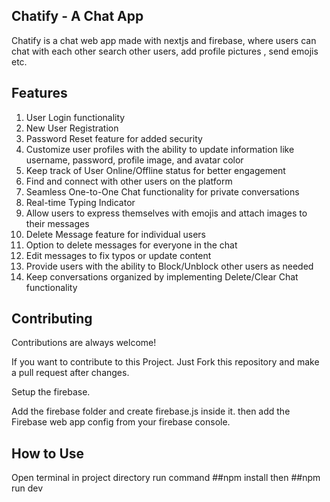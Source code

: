 ## Chatify - A Chat App

Chatify is a chat web app made with nextjs and firebase, where users can chat with each other search other users, add profile pictures , send emojis etc.




## Features 

1. User Login functionality
2. New User Registration
3. Password Reset feature for added security
4. Customize user profiles with the ability to update information like username, password, profile image, and avatar color
5. Keep track of User Online/Offline status for better engagement
6. Find and connect with other users on the platform
7. Seamless One-to-One Chat functionality for private conversations
8. Real-time Typing Indicator
9. Allow users to express themselves with emojis and attach images to their messages
10. Delete Message feature for individual users
11. Option to delete messages for everyone in the chat
12. Edit messages to fix typos or update content
13. Provide users with the ability to Block/Unblock other users as needed
14. Keep conversations organized by implementing Delete/Clear Chat functionality

## Contributing

Contributions are always welcome!


If you want to contribute to this Project.
Just Fork this repository and make a pull request after changes.


Setup the firebase.

Add the firebase folder and create firebase.js inside it.
then add the Firebase web app config from your firebase console.



## How to Use

Open terminal in project directory
run command ##npm install
then ##npm run dev








